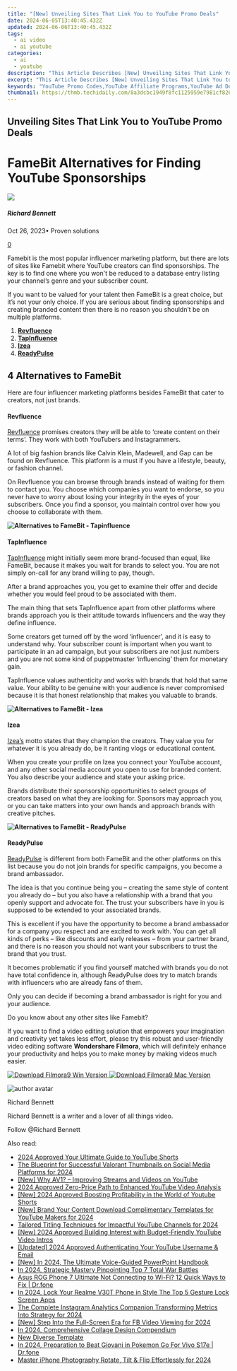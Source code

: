 ```yaml
---
title: "[New] Unveiling Sites That Link You to YouTube Promo Deals"
date: 2024-06-05T13:40:45.432Z
updated: 2024-06-06T13:40:45.432Z
tags:
  - ai video
  - ai youtube
categories:
  - ai
  - youtube
description: "This Article Describes [New] Unveiling Sites That Link You to YouTube Promo Deals"
excerpt: "This Article Describes [New] Unveiling Sites That Link You to YouTube Promo Deals"
keywords: "YouTube Promo Codes,YouTube Affiliate Programs,YouTube Ad Deals,YouTube Marketing Strategies,Video Content Promotion,Online Video Marketing,Digital Promo Tactics"
thumbnail: https://thmb.techidaily.com/8a3dcbc1949f8fc1125959e7981cf826a5c632863c20a3e0bedcec7b541e0029.jpg
---
```


## Unveiling Sites That Link You to YouTube Promo Deals

# FameBit Alternatives for Finding YouTube Sponsorships

![](https://images.wondershare.com/filmora/article-images/richard-bennett.jpg)

##### Richard Bennett

 Oct 26, 2023• Proven solutions

[0](#commentsBoxSeoTemplate)

Famebit is the most popular influencer marketing platform, but there are lots of sites like Famebit where YouTube creators can find sponsorships. The key is to find one where you won't be reduced to a database entry listing your channel’s genre and your subscriber count.

If you want to be valued for your talent then FameBit is a great choice, but it’s not your only choice. If you are serious about finding sponsorships and creating branded content then there is no reason you shouldn’t be on multiple platforms.

1. **[Revfluence](#revfluence)**
2. [**TapInfluence**](#tapin)
3. [**Izea**](#izea)
4. [**ReadyPulse**](#readypulse)

## 4 Alternatives to FameBit

Here are four influencer marketing platforms besides FameBit that cater to creators, not just brands.

#### **Revfluence**  

[Revfluence](http://www.revfluence.com/) promises creators they will be able to ‘create content on their terms’. They work with both YouTubers and Instagrammers.

A lot of big fashion brands like Calvin Klein, Madewell, and Gap can be found on Revfluence. This platform is a must if you have a lifestyle, beauty, or fashion channel.

On Revfluence you can browse through brands instead of waiting for them to contact you. You choose which companies you want to endorse, so you never have to worry about losing your integrity in the eyes of your subscribers. Once you find a sponsor, you maintain control over how you choose to collaborate with them.

**![Alternatives to FameBit - Tapinfluence](https://images.wondershare.com/filmora/article-images/alternatives-to-famebit-tapinfluence.jpg)**

#### **TapInfluence**

[TapInfluence](http://www.tapinfluence.com/) might initially seem more brand-focused than equal, like FameBit, because it makes you wait for brands to select you. You are not simply on-call for any brand willing to pay, though.

After a brand approaches you, you get to examine their offer and decide whether you would feel proud to be associated with them.

The main thing that sets TapInfluence apart from other platforms where brands approach you is their attitude towards influencers and the way they define influence.

Some creators get turned off by the word ‘influencer’, and it is easy to understand why. Your subscriber count is important when you want to participate in an ad campaign, but your subscribers are not just numbers and you are not some kind of puppetmaster ‘influencing’ them for monetary gain.

TapInfluence values authenticity and works with brands that hold that same value. Your ability to be genuine with your audience is never compromised because it is that honest relationship that makes you valuable to brands.

**![Alternatives to FameBit - Izea](https://images.wondershare.com/filmora/article-images/alternatives-to-famebit-izea.jpg)**

#### **Izea**

[Izea’s](https://izea.com/) motto states that they champion the creators. They value you for whatever it is you already do, be it ranting vlogs or educational content.

When you create your profile on Izea you connect your YouTube account, and any other social media account you open to use for branded content. You also describe your audience and state your asking price.

Brands distribute their sponsorship opportunities to select groups of creators based on what they are looking for. Sponsors may approach you, or you can take matters into your own hands and approach brands with creative pitches.

**![Alternatives to FameBit - ReadyPulse](https://images.wondershare.com/filmora/article-images/alternatives-to-famebit-readypulse.jpg)**

#### **ReadyPulse**

[ReadyPulse](http://www.readypulse.com/) is different from both FameBit and the other platforms on this list because you do not join brands for specific campaigns, you become a brand ambassador.

The idea is that you continue being you – creating the same style of content you already do – but you also have a relationship with a brand that you openly support and advocate for. The trust your subscribers have in you is supposed to be extended to your associated brands.

This is excellent if you have the opportunity to become a brand ambassador for a company you respect and are excited to work with. You can get all kinds of perks – like discounts and early releases – from your partner brand, and there is no reason you should not want your subscribers to trust the brand that you trust.

It becomes problematic if you find yourself matched with brands you do not have total confidence in, although ReadyPulse does try to match brands with influencers who are already fans of them.

Only you can decide if becoming a brand ambassador is right for you and your audience.

 Do you know about any other sites like Famebit?

If you want to find a video editing solution that empowers your imagination and creativity yet takes less effort, please try this robust and user-friendly video editing software **Wondershare Filmora**, which will definitely enhance your productivity and helps you to make money by making videos much easier.

[![Download Filmora9 Win Version](https://images.wondershare.com/filmora/guide/download-btn-win.jpg) ](https://tools.techidaily.com/wondershare/filmora/download/) [![Download Filmora9 Mac Version](https://images.wondershare.com/filmora/guide/download-btn-mac.jpg) ](https://tools.techidaily.com/wondershare/filmora/download/)

![author avatar](https://images.wondershare.com/filmora/article-images/richard-bennett.jpg)

Richard Bennett

Richard Bennett is a writer and a lover of all things video.

Follow @Richard Bennett

<span class="atpl-alsoreadstyle">Also read:</span>
<div><ul>
<li><a href="https://facebook-video-share.techidaily.com/2024-approved-your-ultimate-guide-to-youtube-shorts/"><u>2024 Approved  Your Ultimate Guide to YouTube Shorts</u></a></li>
<li><a href="https://facebook-video-share.techidaily.com/the-blueprint-for-successful-valorant-thumbnails-on-social-media-platforms-for-2024/"><u>The Blueprint for Successful Valorant Thumbnails on Social Media Platforms for 2024</u></a></li>
<li><a href="https://facebook-video-share.techidaily.com/new-why-av1-improving-streams-and-videos-on-youtube/"><u>[New] Why AV1? – Improving Streams and Videos on YouTube</u></a></li>
<li><a href="https://facebook-video-share.techidaily.com/2024-approved-zero-price-path-to-enhanced-youtube-video-analysis/"><u>2024 Approved  Zero-Price Path to Enhanced YouTube Video Analysis</u></a></li>
<li><a href="https://facebook-video-share.techidaily.com/new-2024-approved-boosting-profitability-in-the-world-of-youtube-shorts/"><u>[New] 2024 Approved  Boosting Profitability in the World of Youtube Shorts</u></a></li>
<li><a href="https://facebook-video-share.techidaily.com/new-brand-your-content-download-complimentary-templates-for-youtube-makers-for-2024/"><u>[New] Brand Your Content  Download Complimentary Templates for YouTube Makers for 2024</u></a></li>
<li><a href="https://facebook-video-share.techidaily.com/tailored-titling-techniques-for-impactful-youtube-channels-for-2024/"><u>Tailored Titling Techniques for Impactful YouTube Channels for 2024</u></a></li>
<li><a href="https://facebook-video-share.techidaily.com/new-2024-approved-building-interest-with-budget-friendly-youtube-video-intros/"><u>[New] 2024 Approved  Building Interest with Budget-Friendly YouTube Video Intros</u></a></li>
<li><a href="https://facebook-video-share.techidaily.com/updated-2024-approved-authenticating-your-youtube-username-and-email/"><u>[Updated] 2024 Approved  Authenticating Your YouTube Username & Email</u></a></li>
<li><a href="https://remote-screen-capture.techidaily.com/new-in-2024-the-ultimate-voice-guided-powerpoint-handbook/"><u>[New] In 2024, The Ultimate Voice-Guided PowerPoint Handbook</u></a></li>
<li><a href="https://screen-activity-recording.techidaily.com/in-2024-strategic-mastery-pinpointing-top-7-total-war-battles/"><u>In 2024, Strategic Mastery  Pinpointing Top 7 Total War Battles</u></a></li>
<li><a href="https://howto.techidaily.com/asus-rog-phone-7-ultimate-not-connecting-to-wi-fi-12-quick-ways-to-fix-drfone-by-drfone-fix-android-problems-fix-android-problems/"><u>Asus ROG Phone 7 Ultimate Not Connecting to Wi-Fi? 12 Quick Ways to Fix | Dr.fone</u></a></li>
<li><a href="https://easy-unlock-android.techidaily.com/in-2024-lock-your-realme-v30t-phone-in-style-the-top-5-gesture-lock-screen-apps-by-drfone-android/"><u>In 2024, Lock Your Realme V30T Phone in Style The Top 5 Gesture Lock Screen Apps</u></a></li>
<li><a href="https://instagram-video-files.techidaily.com/the-complete-instagram-analytics-companion-transforming-metrics-into-strategy-for-2024/"><u>The Complete Instagram Analytics Companion  Transforming Metrics Into Strategy for 2024</u></a></li>
<li><a href="https://facebook-clips.techidaily.com/new-step-into-the-full-screen-era-for-fb-video-viewing-for-2024/"><u>[New] Step Into the Full-Screen Era for FB Video Viewing for 2024</u></a></li>
<li><a href="https://extra-resources.techidaily.com/in-2024-comprehensive-collage-design-compendium/"><u>In 2024, Comprehensive Collage Design Compendium</u></a></li>
<li><a href="https://ai-voice-clone.techidaily.com/new-diverse-template/"><u>New Diverse Template</u></a></li>
<li><a href="https://change-location.techidaily.com/in-2024-preparation-to-beat-giovani-in-pokemon-go-for-vivo-s17e-drfone-by-drfone-virtual-android/"><u>In 2024, Preparation to Beat Giovani in Pokemon Go For Vivo S17e | Dr.fone</u></a></li>
<li><a href="https://extra-guidance.techidaily.com/master-iphone-photography-rotate-tilt-and-flip-effortlessly-for-2024/"><u>Master iPhone Photography  Rotate, Tilt & Flip Effortlessly for 2024</u></a></li>
</ul></div>

<ins class="adsbygoogle"
      style="display:block"
      data-ad-client="ca-pub-7571918770474297"
      data-ad-slot="8358498916"
      data-ad-format="auto"
      data-full-width-responsive="true"></ins>